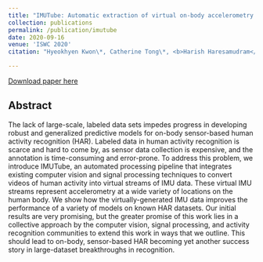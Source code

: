 ```yaml
---
title: "IMUTube: Automatic extraction of virtual on-body accelerometry from video for human activity recognition"
collection: publications
permalink: /publication/imutube
date: 2020-09-16
venue: 'ISWC 2020'
citation: "Hyeokhyen Kwon\*, Catherine Tong\*, <b>Harish Haresamudram</b>, Yan Gao, Gregory D. Abowd, Nicholas D. Lane, and Thomas Plötz. 2020. IMUTube: Automatic Extraction of Virtual on-body Accelerometry from Video for Human Activity Recognition. Proc. ACM Interact. Mob. Wearable Ubiquitous Technol. 4, 3, Article 87 (September 2020), 29 pages."

---
```


[Download paper here](http://harkash.github.io/files/imutube.pdf)

## Abstract
The lack of large-scale, labeled data sets impedes progress in developing robust and generalized predictive models for on-body sensor-based human activity recognition (HAR). Labeled data in human activity recognition is scarce and hard to come by, as sensor data collection is expensive, and the annotation is time-consuming and error-prone. To address this problem, we introduce IMUTube, an automated processing pipeline that integrates existing computer vision and signal processing techniques to convert videos of human activity into virtual streams of IMU data. These virtual IMU streams represent accelerometry at a wide variety of locations on the human body. We show how the virtually-generated IMU data improves the performance of a variety of models on known HAR datasets. Our initial results are very promising, but the greater promise of this work lies in a collective approach by the computer vision, signal processing, and activity recognition communities to extend this work in ways that we outline. This should lead to on-body, sensor-based HAR becoming yet another success story in large-dataset breakthroughs in recognition.